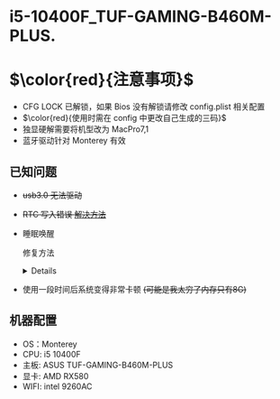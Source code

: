 # i5-10400F_TUF-GAMING-B460M-PLUS.

# $\color{red}{注意事项}$

- CFG LOCK 已解锁，如果 Bios 没有解锁请修改 config.plist 相关配置
- $\color{red}{使用时需在 config 中更改自己生成的三码}$
- 独显硬解需要将机型改为 MacPro7,1
- 蓝牙驱动针对 Monterey 有效

## 已知问题

- ~~usb3.0 无法驱动~~
- ~~RTC 写入错误 [解决方法](https://dortania.github.io/OpenCore-Post-Install/misc/rtc.html)~~
- 睡眠唤醒

  修复方法
  <details>

  - [黑苹果睡了就醒？睡了自动醒？黑苹果睡眠问题的解决](https://www.bilibili.com/video/BV1B34y127Cf)

  - DarkWake 唤醒 （[来源](https://www.logcg.com/archives/3528.html)）

      - 终端查看是否有 DarkWake 唤醒

        ```bash
        $ pmset -g log | grep DarkWake
        ```

      - 检查 powernap 是否为 0

        ```bash
        $ pmset -g
        ```

      - 关闭 PowerNap

        ```bash
        $ sudo pmset -a powernap 0
        ```

  </details>

- 使用一段时间后系统变得非常卡顿 ~~(可能是我太穷了内存只有8G)~~

## 机器配置

- OS：Monterey
- CPU: i5 10400F
- 主板: ASUS TUF-GAMING-B460M-PLUS
- 显卡: AMD RX580
- WIFI: intel 9260AC

